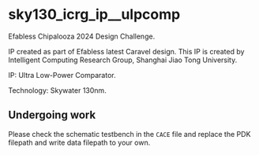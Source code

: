 # sky130_icrg_ip__ulpcomp
Efabless Chipalooza 2024 Design Challenge. 

IP created as part of Efabless latest Caravel design. This IP is created by Intelligent Computing Research Group, Shanghai Jiao Tong University. 

IP: Ultra Low-Power Comparator.

Technology: Skywater 130nm.

## Undergoing work 

Please check the schematic testbench in the `CACE` file and replace the PDK filepath and write data filepath to your own.
